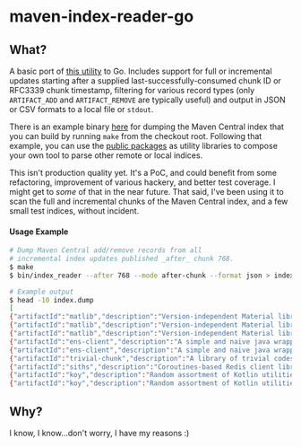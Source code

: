 # maven-index-reader-go


## What?
A basic port of [this utility](https://github.com/apache/maven-indexer/tree/master/indexer-reader) to Go. Includes support for full or incremental updates starting after a supplied last-successfully-consumed chunk ID or RFC3339 chunk timestamp, filtering for various record types (only `ARTIFACT_ADD` and `ARTIFACT_REMOVE` are typically useful) and output in JSON or CSV formats to a local file or `stdout`.

There is an example binary [here](https://github.com/elireisman/maven-index-reader-go/blob/main/cmd/main.go) for dumping the Maven Central index that you can build by running `make` from the checkout root. Following that example, you can use the [public packages](https://github.com/elireisman/maven-index-reader-go/tree/main/pkg) as utility libraries to compose your own tool to parse other remote or local indices.

This isn't production quality yet. It's a PoC, and could benefit from some refactoring, improvement of various hackery, and better test coverage. I might get to _some_ of that in the near future. That said, I've been using it to scan the full and incremental chunks of the Maven Central index, and a few small test indices, without incident.


#### Usage Example
```bash
# Dump Maven Central add/remove records from all
# incremental index updates published _after_ chunk 768.
$ make
$ bin/index_reader --after 768 --mode after-chunk --format json > index.dump 

# Example output
$ head -10 index.dump
[
{"artifactId":"matlib","description":"Version-independent Material library for Bukkit 1.8+","fileExtension":"jar","fileModified":"2022-09-03T00:10:10Z","fileSize":196811,"groupId":"xyz.wasabicodes","hasJavadoc":true,"hasSignature":true,"hasSources":true,"name":"MaterialLib","packaging":"jar","recordModified":"2022-09-04T07:39:11.839Z","recordType":"artifact_add","sha1":"38bb5a445e9aa5a38581743ede58f46c0f1ce321","version":"1.1.2"},
{"artifactId":"matlib","description":"Version-independent Material library for Bukkit 1.8+","fileExtension":"jar","fileModified":"2022-09-02T18:15:49Z","fileSize":196845,"groupId":"xyz.wasabicodes","hasJavadoc":true,"hasSignature":true,"hasSources":true,"name":"MaterialLib","packaging":"jar","recordModified":"2022-09-04T07:39:11.94Z","recordType":"artifact_add","sha1":"6b725000db7afc05023d4b689a2e21cd3f3307a0","version":"1.1.1"},
{"artifactId":"matlib","description":"Version-independent Material library for Bukkit 1.8+","fileExtension":"jar","fileModified":"2022-09-02T17:30:32Z","fileSize":196485,"groupId":"xyz.wasabicodes","hasJavadoc":true,"hasSignature":true,"hasSources":true,"name":"MaterialLib","packaging":"jar","recordModified":"2022-09-04T07:39:12.023Z","recordType":"artifact_add","sha1":"28d8997f5ac1f503d2d9620ffd385c0e5e212d62","version":"1.1.0"},
{"artifactId":"ens-client","description":"A simple and naive java wrapper library for retrieving \nENS-related information from an Ethereum node. This library is built on\ntop of the excellent web3j project (https://github.com/web3j/web3j).","fileExtension":"pom.sha512","fileModified":"2022-09-04T00:15:16Z","fileSize":3489,"groupId":"xyz.seleya.product","hasJavadoc":true,"hasSignature":true,"hasSources":true,"name":"ens-client","packaging":"pom","recordModified":"2022-09-04T07:39:22.081Z","recordType":"artifact_add","sha1":"9ac67971d82fa2498ae6af66c1cc27bfea8533e0","version":"0.0.2"},
{"artifactId":"ens-client","description":"A simple and naive java wrapper library for retrieving \nENS-related information from an Ethereum node. This library is built on\ntop of the excellent web3j project (https://github.com/web3j/web3j).","fileExtension":"pom.sha512","fileModified":"2022-09-03T15:03:35Z","fileSize":3489,"groupId":"xyz.seleya.product","hasJavadoc":true,"hasSignature":true,"hasSources":true,"name":"ens-client","packaging":"pom","recordModified":"2022-09-04T07:39:22.202Z","recordType":"artifact_add","sha1":"697d6b2ef68b95dcf6704a8fa6033e8dc071a86c","version":"0.0.1"},
{"artifactId":"trivial-chunk","description":"A library of trivial codes.","fileExtension":"pom.sha512","fileModified":"2022-08-29T05:44:31Z","fileSize":128,"groupId":"xyz.ronella.casual","hasJavadoc":true,"hasSignature":false,"hasSources":true,"name":"Trivial Chunk","packaging":"pom.sha512","recordModified":"2022-09-04T07:39:23.614Z","recordType":"artifact_add","version":"2.14.0"},
{"artifactId":"siths","description":"Coroutines-based Redis client library","fileExtension":"pom.sha512","fileModified":"2022-09-02T14:46:12Z","fileSize":128,"groupId":"xyz.haff","hasJavadoc":true,"hasSignature":false,"hasSources":true,"name":"siths","packaging":"pom.sha512","recordModified":"2022-09-04T07:39:48.415Z","recordType":"artifact_add","version":"0.9.0"},
{"artifactId":"koy","description":"Random assortment of Kotlin utilities and extensions.","fileExtension":"pom.sha512","fileModified":"2022-08-27T11:53:05Z","fileSize":128,"groupId":"xyz.haff","hasJavadoc":true,"hasSignature":false,"hasSources":true,"name":"koy","packaging":"pom.sha512","recordModified":"2022-09-04T07:39:48.759Z","recordType":"artifact_add","version":"0.5.1"},
{"artifactId":"koy","description":"Random assortment of Kotlin utilities and extensions.","fileExtension":"pom.sha512","fileModified":"2022-08-27T10:25:52Z","fileSize":128,"groupId":"xyz.haff","hasJavadoc":true,"hasSignature":false,"hasSources":true,"name":"koy","packaging":"pom.sha512","recordModified":"2022-09-04T07:39:48.835Z","recordType":"artifact_add","version":"0.5.0"},
```

## Why?
I know, I know...don't worry, I have my reasons :)
